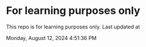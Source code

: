 # For learning purposes only
This repo is for learning purposes only.
Last updated at

Monday, August 12, 2024 4:51:36 PM

